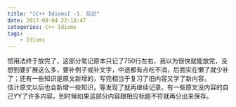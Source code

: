```yaml
---
title: "[C++ Idioms] -1. 后记"
date: 2017-08-04 22:18:47
categories: C++ Idioms
tags:
    - Idioms
---
```

惯用法终于放完了<!--more-->，这部分笔记原本只记了750行左右，我以为很快就能放完，没想到要扩展这么多，要补例子或补文字，中途都有点吃不消，后面实在懒了就少补了；还有一些知识是原文新增的，写完相当于复习了旧内容又学了新内容。  
估计原文以后也会新增一些知识，等发现了就再继续记录。有一些原文没内容的自己YY了许多内容，到时候如果这部分内容跟相应标题不符就再分出来保存。  
